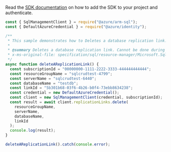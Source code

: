 Read the [SDK documentation](https://github.com/Azure/azure-sdk-for-js/blob/%40azure%2Farm-sql_9.0.1/sdk/sql/arm-sql/README.md) on how to add the SDK to your project and authenticate.

```javascript
const { SqlManagementClient } = require("@azure/arm-sql");
const { DefaultAzureCredential } = require("@azure/identity");

/**
 * This sample demonstrates how to Deletes a database replication link. Cannot be done during failover.
 *
 * @summary Deletes a database replication link. Cannot be done during failover.
 * x-ms-original-file: specification/sql/resource-manager/Microsoft.Sql/stable/2014-04-01-legacy/examples/ReplicationLinkDelete.json
 */
async function deleteAReplicationLink() {
  const subscriptionId = "00000000-1111-2222-3333-444444444444";
  const resourceGroupName = "sqlcrudtest-4799";
  const serverName = "sqlcrudtest-6440";
  const databaseName = "testdb";
  const linkId = "5b301b68-03f6-4b26-b0f4-73ebb8634238";
  const credential = new DefaultAzureCredential();
  const client = new SqlManagementClient(credential, subscriptionId);
  const result = await client.replicationLinks.delete(
    resourceGroupName,
    serverName,
    databaseName,
    linkId
  );
  console.log(result);
}

deleteAReplicationLink().catch(console.error);
```
